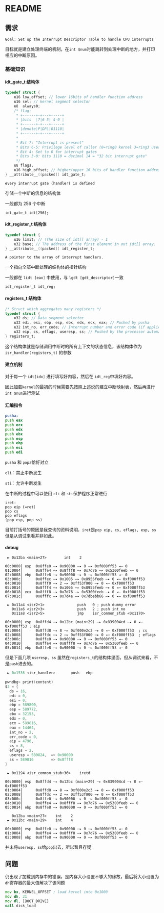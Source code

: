 # README

## 需求

```
Goal: Set up the Interrupt Descriptor Table to handle CPU interrupts
```

目标就是建立处理终端的机制，在`int $num`时能跳转到处理中断的地方，并打印相应的中断原因。

### 基础知识

#### idt_gate_t 结构体

```c
typedef struct {
	u16 low_offset; // lower 16bits of handler function address
	u16 sel; // kernel segment selector
	u8  always0;
	/* flag:
	 * +------+-+---+-----+
	 * |bits  |7|6 5| 4-0 |
	 * +------+-+---+-----+
	 * |denote|P|DPL|01110|
	 * +------+-+---+-----+
	 * 
	 * Bit 7: "Interrupt is present"
	 * Bits 6-5: Privilege level of caller (0=ring0 kernel 3=ring3 user)
	 * Bit 4: Set to 0 for interrupt gates
	 * Bits 3-0: bits 1110 = decimal 14 = "32 bit interrupt gate"
	 */
	u8 flags;
	u16 high_offset; // higher/upper 16 bits of handler function address
} __attribute__((packed)) idt_gate_t;
```

```
every interrupt gate (handler) is defined
```

存储一个中断的信息的结构体

一般都为 256 个中断

```
idt_gate_t idt[256];
```



#### idt_register_t 结构体

```c
typedef struct {
	u16 limit; // (The size of idt[] array) - 1
	u32 base; // The address of the first element in out idt[] array.
} __attribute__((packed)) idt_register_t;
```

```
A pointer to the array of interrupt handlers.
```

一个指向全部中断处理的结构体的指针结构

一般都在 `lidt [eax]` 中使用，与 `lgdt [gdt_descriptor]`一致

```
idt_register_t idt_reg;
```



#### registers_t 结构体

```c
/* Struct which aggregates many registers */
typedef struct {
	u32 ds; // Data segment selector
	u32 edi, esi, ebp, esp, ebx, edx, ecx, eax; // Pushed by pusha
	u32 int_no, err_code; // Interrupt number and error code (if applicable)
	u32 eip, cs, eflags, useresp, ss; // Pushed by the processor automatically
} registers_t;
```

这个结构体就是存储调用中断时的所有上下文的状态信息，该结构体作为 `isr_handler(registers_t)` 的参数



#### 建立机制

对于每一个 `idt[idx]` 进行填写好内容，然后在 `idt_reg`中填好内容。

因此加载`kernel`的最初的时候需要先按照上述说的建立中断映射表，然后再进行 `int $num`进行测试



#### 汇编指令

```asm
pusha:
push eax
push ecx
push edx
push ebx
push esp
push ebp
push esi
push edi
```

`pusha` 和 `popa`恰好对立

`cli`：禁止中断发生

`sti`：允许中断发生

在中断的过程中可以使用 `cli` 和 `sti`保护程序正常进行

```assembly
iret:
pop eip (=ret)
pop cs
pop eflags
(pop esp, pop ss)
```

目前打括号的原因是我查询的资料说明，`iret`是`pop eip, cs, eflags, esp, ss`但是从调试来看并非如此。



####  debug

```assembly
 ► 0x12ba <main+27>        int    2
 
00:0000│ esp  0x8ffe0 —▸ 0x90000 —▸ 0 —▸ 0xf000ff53 ◂— 0
01:0004│      0x8ffe4 —▸ 0x8fff8 —▸ 0x7d76 —▸ 0x5300feeb ◂— 0
02:0008│ ebp  0x8ffe8 —▸ 0x90000 —▸ 0 —▸ 0xf000ff53 ◂— 0
03:000c│      0x8ffec —▸ 0x1005 —▸ 0x8955feeb —▸ 0 ◂— 0xf000ff53
04:0010│      0x8fff0 —▸ 2 —▸ 0xff53f000 —▸ 0 ◂— 0xf000ff53
05:0014│      0x8fff4 —▸ 0x1005 —▸ 0x8955feeb —▸ 0 ◂— 0xf000ff53
06:0018│ ecx  0x8fff8 —▸ 0x7d76 —▸ 0x5300feeb —▸ 0 ◂— 0xf000ff53
07:001c│      0x8fffc —▸ 0x7d4e —▸ 0x7dbebb66 —▸ 0 ◂— 0xf000ff53
```

```assembly
 ► 0x11a4 <isr2+1>               push   0 ; push dummy error
   0x11a6 <isr2+3>               push   2 ; push int_no
   0x11a8 <isr2+5>               jmp    isr_common_stub <0x1170>

00:0000│ esp  0x8ffd4 —▸ 0x12bc (main+29) —▸ 0x839004cd —▸ 0 ◂— 0xf000ff53 ; eip
01:0004│      0x8ffd8 —▸ 8 —▸ 0xf000e2c3 —▸ 0 ◂— 0xf000ff53	 ; cs
02:0008│      0x8ffdc —▸ 2 —▸ 0xff53f000 —▸ 0 ◂— 0xf000ff53	 ; eflags
03:000c│      0x8ffe0 —▸ 0x90000 —▸ 0 —▸ 0xf000ff53 ◂— 0
04:0010│      0x8ffe4 —▸ 0x8fff8 —▸ 0x7d76 —▸ 0x5300feeb ◂— 0
05:0014│ ebp  0x8ffe8 —▸ 0x90000 —▸ 0 —▸ 0xf000ff53 ◂— 0
```

但是下面几项 `useresp, ss` 虽然在`registers_t`的结构体里面，但从调试来看，不是`push`进去的。



```c
 ► 0x1536 <isr_handler>       push   ebp
 
pwndbg> print(content)
$3 = {
  ds = 16, 
  edi = 0, 
  esi = 0, 
  ebp = 589800, 
  esp = 589772, 
  ebx = 32153, 
  edx = 0, 
  ecx = 589816, 
  eax = 14464, 
  int_no = 2, 
  err_code = 0, 
  eip = 4796, 
  cs = 8, 
  eflags = 2, 
  useresp = 589824,  => 0x90000
  ss = 589816		 => 0x8fff8
}
```

```assembly
 ► 0x1194 <isr_common_stub+36>    iretd
 
00:0000│ esp  0x8ffd4 —▸ 0x12bc (main+29) —▸ 0x839004cd —▸ 0 ◂— 0xf000ff53
01:0004│      0x8ffd8 —▸ 8 —▸ 0xf000e2c3 —▸ 0 ◂— 0xf000ff53
02:0008│      0x8ffdc —▸ 2 —▸ 0xff53f000 —▸ 0 ◂— 0xf000ff53
03:000c│      0x8ffe0 —▸ 0x90000 —▸ 0 —▸ 0xf000ff53 ◂— 0
04:0010│      0x8ffe4 —▸ 0x8fff8 —▸ 0x7d76 —▸ 0x5300feeb ◂— 0
05:0014│ ebp  0x8ffe8 —▸ 0x90000 —▸ 0 —▸ 0xf000ff53 ◂— 0
```

```assembly
   0x12ba <main+27>    int    2
 ► 0x12bc <main+29>    int    4
 
00:0000│ esp  0x8ffe0 —▸ 0x90000 —▸ 0 —▸ 0xf000ff53 ◂— 0
01:0004│      0x8ffe4 —▸ 0x8fff8 —▸ 0x7d76 —▸ 0x5300feeb ◂— 0
02:0008│ ebp  0x8ffe8 —▸ 0x90000 —▸ 0 —▸ 0xf000ff53 ◂— 0
```

并未将`useresp, ss`给`pop`出去，所以暂且存疑



## 问题

仍出现了加载到内存中的错误，是内存大小设置不够大的缘故，最后将大小设置为`dh`寄存器的最大值解决了该问题

```asm
mov bx, KERNEL_OFFSET ; load kernel into 0x1000 
mov dh, 31 
mov dl, [BOOT_DRIVE] 
call disk_load
```